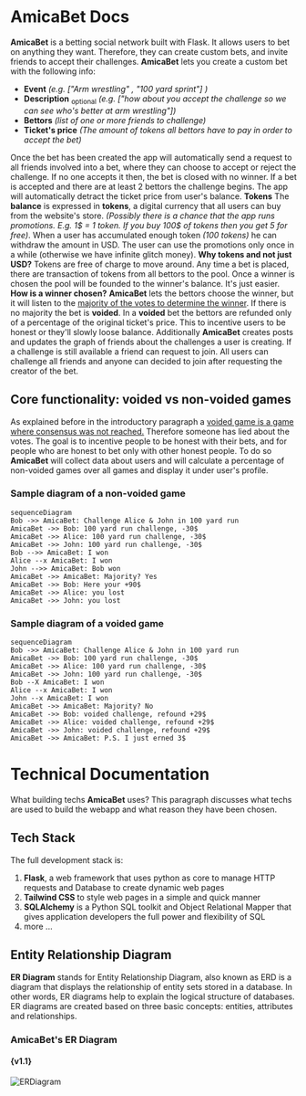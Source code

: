 # AmicaBet Docs

**AmicaBet** is a betting social network built with Flask. It allows users to bet on anything they want. Therefore, they can create custom bets, and invite friends to accept their challenges. **AmicaBet** lets you create a custom bet with the following info:

-   **Event** _(e.g. ["Arm wrestling" , "100 yard sprint"] )_
-   **Description** <sub>optional</sub> _(e.g. ["how about you accept the challenge so we can see who's better at arm wrestling"])_
-   **Bettors** _(list of one or more friends to challenge)_
-   **Ticket's price** _(The amount of tokens all bettors have to pay in order to accept the bet)_

Once the bet has been created the app will automatically send a request to all friends involved into a bet, where they can choose to accept or reject the challenge. If no one accepts it then, the bet is closed with no winner. If a bet is accepted and there are at least 2 bettors the challenge begins. The app will automatically detract the ticket price from user's balance.
**Tokens**
The **balance** is expressed in **tokens**, a digital currency that all users can buy from the website's store. _(Possibly there is a chance that the app runs promotions. E.g. 1$ = 1 token. If you buy 100$ of tokens then you get 5 for free)_. When a user has accumulated enough token _(100 tokens)_ he can withdraw the amount in USD. The user can use the promotions only once in a while (otherwise we have infinite glitch money).
**Why tokens and not just USD?** Tokens are free of charge to move around. Any time a bet is placed, there are transaction of tokens from all bettors to the pool. Once a winner is chosen the pool will be founded to the winner's balance. It's just easier.
**How is a winner chosen?** **AmicaBet** lets the bettors choose the winner, but it will listen to the <u>majority of the votes to determine the winner</u>. If there is no majority the bet is **voided**. In a **voided** bet the bettors are refunded only of a percentage of the original ticket's price. This to incentive users to be honest or they'll slowly loose balance.
Additionally **AmicaBet** creates posts and updates the graph of friends about the challenges a user is creating. If a challenge is still available a friend can request to join. All users can challenge all friends and anyone can decided to join after requesting the creator of the bet.

## Core functionality: voided vs non-voided games

As explained before in the introductory paragraph a <u>voided game is a game where consensus was not reached.</u> Therefore someone has lied about the votes. The goal is to incentive people to be honest with their bets, and for people who are honest to bet only with other honest people. To do so **AmicaBet** will collect data about users and will calculate a percentage of non-voided games over all games and display it under user's profile.

### Sample diagram of a non-voided game

```mermaid
sequenceDiagram
Bob ->> AmicaBet: Challenge Alice & John in 100 yard run
AmicaBet ->> Bob: 100 yard run challenge, -30$
AmicaBet ->> Alice: 100 yard run challenge, -30$
AmicaBet ->> John: 100 yard run challenge, -30$
Bob -->> AmicaBet: I won
Alice --x AmicaBet: I won
John -->> AmicaBet: Bob won
AmicaBet ->> AmicaBet: Majority? Yes
AmicaBet ->> Bob: Here your +90$
AmicaBet ->> Alice: you lost
AmicaBet ->> John: you lost
```

### Sample diagram of a voided game

```mermaid
sequenceDiagram
Bob ->> AmicaBet: Challenge Alice & John in 100 yard run
AmicaBet ->> Bob: 100 yard run challenge, -30$
AmicaBet ->> Alice: 100 yard run challenge, -30$
AmicaBet ->> John: 100 yard run challenge, -30$
Bob --X AmicaBet: I won
Alice --x AmicaBet: I won
John --x AmicaBet: I won
AmicaBet ->> AmicaBet: Majority? No
AmicaBet ->> Bob: voided challenge, refound +29$
AmicaBet ->> Alice: voided challenge, refound +29$
AmicaBet ->> John: voided challenge, refound +29$
AmicaBet ->> AmicaBet: P.S. I just erned 3$
```

# Technical Documentation

What building techs **AmicaBet** uses? This paragraph discusses what techs are used to build the webapp and what reason they have been chosen.

## Tech Stack

The full development stack is:

1.  **Flask**, a web framework that uses python as core to manage HTTP requests and Database to create dynamic web pages
2.  **Tailwind CSS** to style web pages in a simple and quick manner
3.  **SQLAlchemy** is a Python SQL toolkit and Object Relational Mapper that gives application developers the full power and flexibility of SQL
4.  more ...

## Entity Relationship Diagram

**ER Diagram** stands for Entity Relationship Diagram, also known as ERD is a diagram that displays the relationship of entity sets stored in a database. In other words, ER diagrams help to explain the logical structure of databases. ER diagrams are created based on three basic concepts: entities, attributes and relationships.

### AmicaBet's ER Diagram

#### {v1.1}

![ERDiagram](https://drive.google.com/file/d/1N7Wwq8zUhrU785EPMABeDn-lpI9ynHlj/view?usp=sharing)
